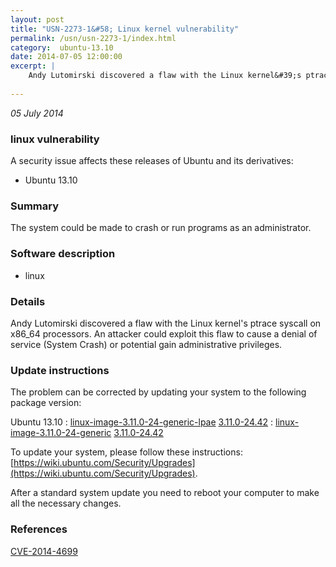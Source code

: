```yaml
---
layout: post
title: "USN-2273-1&#58; Linux kernel vulnerability"
permalink: /usn/usn-2273-1/index.html
category:  ubuntu-13.10
date: 2014-07-05 12:00:00
excerpt: |
    Andy Lutomirski discovered a flaw with the Linux kernel&#39;s ptrace syscall on x86_64 processors. An attacker could exploit this flaw to cause a denial of service (System Crash) or potential gain administrative privileges. 
    
--- 
```

 
 

*05 July 2014*

### linux vulnerability

A security issue affects these releases of Ubuntu and its derivatives:

* Ubuntu 13.10

### Summary

The system could be made to crash or run programs as an administrator. 

### Software description

* linux 

### Details

Andy Lutomirski discovered a flaw with the Linux kernel&#39;s ptrace syscall on x86_64 processors. An attacker could exploit this flaw to cause a denial of service (System Crash) or potential gain administrative privileges. 

### Update instructions

The problem can be corrected by updating your system to the following package version:

Ubuntu 13.10
 : [linux-image-3.11.0-24-generic-lpae](https://launchpad.net/ubuntu/+source/linux) <span> [3.11.0-24.42](https://launchpad.net/ubuntu/+source/linux/3.11.0-24.42) </span> 
 : [linux-image-3.11.0-24-generic](https://launchpad.net/ubuntu/+source/linux) <span> [3.11.0-24.42](https://launchpad.net/ubuntu/+source/linux/3.11.0-24.42) </span> 

To update your system, please follow these instructions: [https://wiki.ubuntu.com/Security/Upgrades](https://wiki.ubuntu.com/Security/Upgrades).

After a standard system update you need to reboot your computer to make all the necessary changes. 

### References

 
 [CVE-2014-4699](http://people.ubuntu.com/~ubuntu-security/cve/CVE-2014-4699)
 

